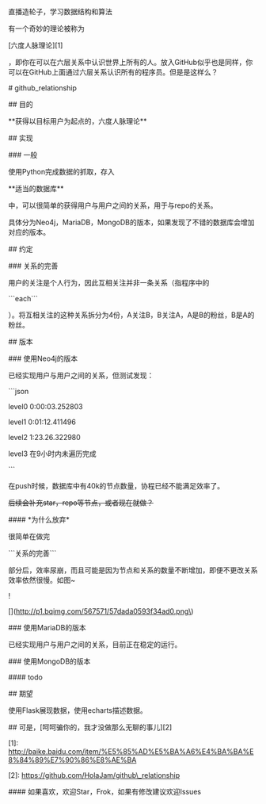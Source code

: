  直播造轮子，学习数据结构和算法

  


  


  


 有一个奇妙的理论被称为

\[六度人脉理论\]\[1\]

，即你在可以在六层关系中认识世界上所有的人。放入GitHub似乎也是同样，你可以在GitHub上面通过六层关系认识所有的程序员。但是是这样么？

  


  


\# github\_relationship

  


  


\#\# 目的

  


\*\*获得以目标用户为起点的，六度人脉理论\*\*

  


  


\#\# 实现

  


\#\#\# 一般

  


 使用Python完成数据的抓取，存入

\*\*适当的数据库\*\*

中，可以很简单的获得用户与用户之间的关系，用于与repo的关系。

  


 具体分为Neo4j，MariaDB，MongoDB的版本，如果发现了不错的数据库会增加对应的版本。

  


  


\#\# 约定

  


\#\#\# 关系的完善

  


 用户的关注是个人行为，因此互相关注并非一条关系（指程序中的

\`\`\`each\`\`\`

）。将互相关注的这种关系拆分为4份，A关注B，B关注A，A是B的粉丝，B是A的粉丝。

  


  


  


\#\# 版本

  


\#\#\# 使用Neo4j的版本

  


 已经实现用户与用户之间的关系，但测试发现：

  


\`\`\`json

  


level0 0:00:03.252803

  


level1 0:01:12.411496

  


level2 1:23.26.322980

  


level3 在9小时内未遍历完成

  


\`\`\`

  


 在push时候，数据库中有40k的节点数量，协程已经不能满足效率了。

  


 ~~后续会补充star，repo等节点，或者现在就做？~~

  


  


  


\#\#\#\# \*为什么放弃\*

  


 很简单在做完

\`\`\`关系的完善\`\`\`

部分后，效率尿崩，而且可能是因为节点和关系的数量不断增加，即便不更改关系效率依然很慢。如图~

  


 !

\[\]\(http://p1.bqimg.com/567571/57dada0593f34ad0.png\)

  


  


  


\#\#\# 使用MariaDB的版本

  


 已经实现用户与用户之间的关系，目前正在稳定的运行。

  


  


\#\#\# 使用MongoDB的版本

  


\#\#\#\# todo

  


  


\#\# 期望

  


 使用Flask展现数据，使用echarts描述数据。

  


  


  


\#\# 可是，\[呵呵骗你的，我才没做那么无聊的事儿\]\[2\]

  


  


  


\[1\]: http://baike.baidu.com/item/%E5%85%AD%E5%BA%A6%E4%BA%BA%E8%84%89%E7%90%86%E8%AE%BA

  


\[2\]: https://github.com/HolaJam/github\_relationship

  


  


  


\#\#\#\# 如果喜欢，欢迎Star，Frok，如果有修改建议欢迎Issues


